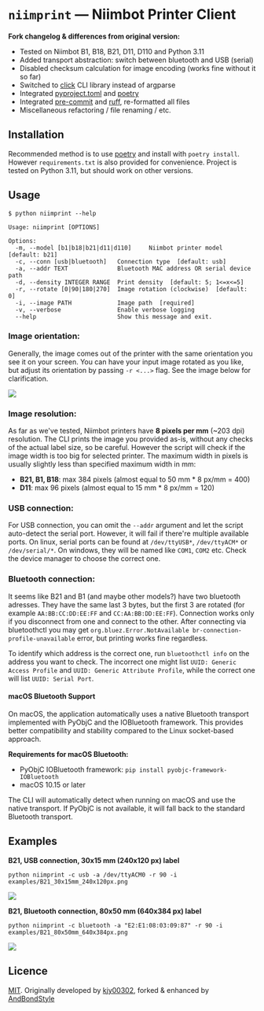 # `niimprint` &mdash; Niimbot Printer Client

**Fork changelog & differences from original version:**

- Tested on Niimbot B1, B18, B21, D11, D110 and Python 3.11
- Added transport abstraction: switch between bluetooth and USB (serial)
- Disabled checksum calculation for image encoding (works fine without it so far)
- Switched to [click](https://click.palletsprojects.com/) CLI library instead of argparse
- Integrated [pyproject.toml](https://pip.pypa.io/en/stable/reference/build-system/pyproject-toml/) and [poetry](https://python-poetry.org)
- Integrated [pre-commit](https://pre-commit.com/) and [ruff](https://docs.astral.sh/ruff/), re-formatted all files
- Miscellaneous refactoring / file renaming / etc.

## Installation

Recommended method is to use [poetry](https://python-poetry.org) and install with `poetry install`. However `requirements.txt` is also provided for convenience. Project is tested on Python 3.11, but should work on other versions.

## Usage

```
$ python niimprint --help

Usage: niimprint [OPTIONS]

Options:
  -m, --model [b1|b18|b21|d11|d110]     Niimbot printer model  [default: b21]
  -c, --conn [usb|bluetooth]   Connection type  [default: usb]
  -a, --addr TEXT              Bluetooth MAC address OR serial device path
  -d, --density INTEGER RANGE  Print density  [default: 5; 1<=x<=5]
  -r, --rotate [0|90|180|270]  Image rotation (clockwise)  [default: 0]
  -i, --image PATH             Image path  [required]
  -v, --verbose                Enable verbose logging
  --help                       Show this message and exit.
```

### Image orientation:

Generally, the image comes out of the printer with the same orientation you see it on your screen. You can have your input image rotated as you like, but adjust its orientation by passing `-r <...>` flag. See the image below for clarification.

[![](examples/image_orientation.png)]()

<!-- Excalidraw link: https://excalidraw.com/#json=vYHMBohMn5GeB-5M6SNch,TsxRmh_WKUfzYjL183FGfg -->

### Image resolution:

As far as we've tested, Niimbot printers have **8 pixels per mm** (~203 dpi) resolution. The CLI prints the image you provided as-is, without any checks of the actual label size, so be careful. However the script will check if the image width is too big for selected printer. The maximum width in pixels is usually slightly less than specified maximum width in mm:

- **B21, B1, B18**: max 384 pixels (almost equal to 50 mm * 8 px/mm = 400)
- **D11**: max 96 pixels (almost equal to 15 mm * 8 px/mm = 120)

### USB connection:

For USB connection, you can omit the `--addr` argument and let the script auto-detect the serial port. However, it will fail if there're multiple available ports. On linux, serial ports can be found at `/dev/ttyUSB*`, `/dev/ttyACM*` or `/dev/serial/*`. On windows, they will be named like `COM1`, `COM2` etc. Check the device manager to choose the correct one.

### Bluetooth connection:

It seems like B21 and B1 (and maybe other models?) have two bluetooth adresses. They have the same last 3 bytes, but the first 3 are rotated (for example `AA:BB:CC:DD:EE:FF` and `CC:AA:BB:DD:EE:FF`). Connection works only if you disconnect from one and connect to the other. After connecting via bluetoothctl you may get `org.bluez.Error.NotAvailable br-connection-profile-unavailable` error, but printing works fine regardless.

To identify which address is the correct one, run `bluetoothctl info` on the address you want to check. The incorrect one might list `UUID: Generic Access Profile` and `UUID: Generic Attribute Profile`, while the correct one will list `UUID: Serial Port`.

#### macOS Bluetooth Support

On macOS, the application automatically uses a native Bluetooth transport implemented with PyObjC and the IOBluetooth framework. This provides better compatibility and stability compared to the Linux socket-based approach.

**Requirements for macOS Bluetooth:**
- PyObjC IOBluetooth framework: `pip install pyobjc-framework-IOBluetooth`
- macOS 10.15 or later

The CLI will automatically detect when running on macOS and use the native transport. If PyObjC is not available, it will fall back to the standard Bluetooth transport.

## Examples

**B21, USB connection, 30x15 mm (240x120 px) label**

```
python niimprint -c usb -a /dev/ttyACM0 -r 90 -i examples/B21_30x15mm_240x120px.png
```

[![](examples/B21_30x15_result.png)]()

**B21, Bluetooth connection, 80x50 mm (640x384 px) label**

```
python niimprint -c bluetooth -a "E2:E1:08:03:09:87" -r 90 -i examples/B21_80x50mm_640x384px.png
```

[![](examples/B21_80x50_result.png)]()

## Licence

[MIT](https://choosealicense.com/licenses/mit/). Originally developed by [kjy00302](https://github.com/kjy00302), forked & enhanced by [AndBondStyle](https://github.com/AndBondStyle)
